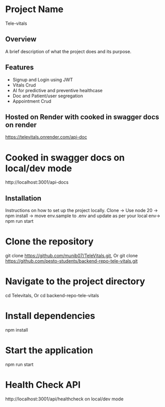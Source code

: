 # Project Name
Tele-vitals

## Overview
A brief description of what the project does and its purpose.

## Features
- Signup and Login using JWT
- Vitals Crud
- AI for predictive and preventive healthcase
- Doc and Patient/user segregation
- Appointment Crud

## Hosted on Render with cooked in swagger docs on render
https://televitals.onrender.com/api-doc

# Cooked in swagger docs on local/dev mode
http://localhost:3001/api-docs

## Installation
Instructions on how to set up the project locally.
Clone -> Use node 20 -> npm install -> move env.sample to .env  and update as per your local env-> npm run start

# Clone the repository
git clone https://github.com/munib07/TeleVitals.git, Or
git clone https://github.com/pesto-students/backend-repo-tele-vitals.git

# Navigate to the project directory
cd Televitals, Or
cd backend-repo-tele-vitals

# Install dependencies
npm install

# Start the application
npm run start

# Health Check API
http://localhost:3001/api/healthcheck on local/dev mode